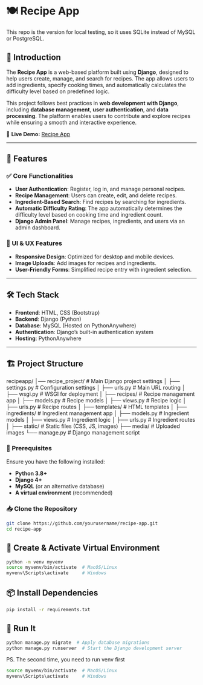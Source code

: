 # 🍽️ Recipe App
This repo is the version for local testing, so it uses SQLite instead of MySQL or PostgreSQL.

## 📌 Introduction
The **Recipe App** is a web-based platform built using **Django**, designed to help users create, manage, and search for recipes. The app allows users to add ingredients, specify cooking times, and automatically calculates the difficulty level based on predefined logic.

This project follows best practices in **web development with Django**, including **database management**, **user authentication**, and **data processing**. The platform enables users to contribute and explore recipes while ensuring a smooth and interactive experience.

🔗 **Live Demo:** [Recipe App](https://andersontsaitw.pythonanywhere.com/)

---

## 🚀 Features

### ✅ Core Functionalities
- **User Authentication**: Register, log in, and manage personal recipes.
- **Recipe Management**: Users can create, edit, and delete recipes.
- **Ingredient-Based Search**: Find recipes by searching for ingredients.
- **Automatic Difficulty Rating**: The app automatically determines the difficulty level based on cooking time and ingredient count.
- **Django Admin Panel**: Manage recipes, ingredients, and users via an admin dashboard.

### 🎨 UI & UX Features
- **Responsive Design**: Optimized for desktop and mobile devices.
- **Image Uploads**: Add images for recipes and ingredients.
- **User-Friendly Forms**: Simplified recipe entry with ingredient selection.

---

## 🛠️ Tech Stack
- **Frontend**: HTML, CSS (Bootstrap)
- **Backend**: Django (Python)
- **Database**: MySQL (Hosted on PythonAnywhere)
- **Authentication**: Django’s built-in authentication system
- **Hosting**: PythonAnywhere

---

## 🏗️ Project Structure
recipeapp/
│── recipe_project/          # Main Django project settings
│   ├── settings.py          # Configuration settings
│   ├── urls.py              # Main URL routing
│   ├── wsgi.py              # WSGI for deployment
│
├── recipes/                 # Recipe management app
│   ├── models.py            # Recipe models
│   ├── views.py             # Recipe logic
│   ├── urls.py              # Recipe routes
│   ├── templates/           # HTML templates
│
├── ingredients/             # Ingredient management app
│   ├── models.py            # Ingredient models
│   ├── views.py             # Ingredient logic
│   ├── urls.py              # Ingredient routes
│
├── static/                  # Static files (CSS, JS, images)
├── media/                   # Uploaded images
└── manage.py                # Django management script

### 🔧 Prerequisites

Ensure you have the following installed:

- **Python 3.8+**
- **Django 4+**
- **MySQL** (or an alternative database)
- **A virtual environment** (recommended)

### 📥 Clone the Repository

```bash
git clone https://github.com/yourusername/recipe-app.git
cd recipe-app
```

## 🚀 Create & Activate Virtual Environment

```bash
python -m venv myvenv
source myvenv/bin/activate  # MacOS/Linux
myvenv\Scripts\activate     # Windows
```


## 📦 Install Dependencies
```bash
pip install -r requirements.txt
```

## 🏃 Run It
```bash
python manage.py migrate  # Apply database migrations
python manage.py runserver  # Start the Django development server
```
PS. The second time, you need to run venv first
```bash
source myvenv/bin/activate  # MacOS/Linux
myvenv\Scripts\activate     # Windows
```

